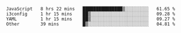 
<!--START_SECTION:waka-->

```text
JavaScript   8 hrs 22 mins   ███████████████▒░░░░░░░░░   61.65 %
i3config     1 hr 15 mins    ██▒░░░░░░░░░░░░░░░░░░░░░░   09.28 %
YAML         1 hr 15 mins    ██▒░░░░░░░░░░░░░░░░░░░░░░   09.27 %
Other        39 mins         █▒░░░░░░░░░░░░░░░░░░░░░░░   04.81 %
```

<!--END_SECTION:waka-->

<!--unk0e-ctrlmd-blitzh-->
